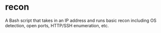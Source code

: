 # recon
A Bash script that takes in an IP address and runs basic recon including OS detection, open ports, HTTP/SSH enumeration, etc.